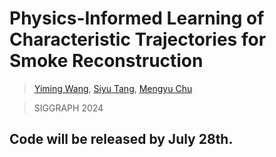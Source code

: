 # Physics-Informed Learning of Characteristic Trajectories for Smoke Reconstruction

> [Yiming Wang](https://19reborn.github.io/), [Siyu Tang](https://vlg.inf.ethz.ch/team/Prof-Dr-Siyu-Tang.html), [Mengyu Chu](https://rachelcmy.github.io/)

> SIGGRAPH 2024

## Code will be released by **July 28th**.